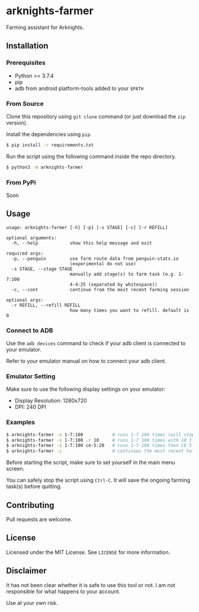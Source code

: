 # arknights-farmer

Farming assistant for Arknights.

## Installation

### Prerequisites

* Python >= 3.7.4
* pip
* adb from android platform-tools added to your `$PATH`

### From Source

Clone this repository using `git clone` command (or just download the `zip` version). 

Install the dependencies using `pip`.
```bash
$ pip install -r requirements.txt
```

Run the script using the following command inside the repo directory.
```bash
$ python3 -m arknights-farmer
```
### From PyPi

Soon

## Usage

```
usage: arknights-farmer [-h] [-p] [-s STAGE] [-c] [-r REFILL]

optional arguments:
  -h, --help            show this help message and exit

required args:
  -p, --penguin         use farm route data from penguin-stats.io
                        (experimental do not use)
  -s STAGE, --stage STAGE
                        manually add stage(s) to farm task (e.g. 1-7:100
                        4-4:25 (separated by whitespace))
  -c, --cont            continue from the most recent farming session

optional args:
  -r REFILL, --refill REFILL
                        how many times you want to refill. default is 0
```

### Connect to ADB

Use the `adb devices` command to check if your adb client is connected to your emulator.

Refer to your emulator manual on how to connect your adb client.

### Emulator Setting

Make sure to use the following display settings on your emulator:
* Display Resolution: 1280x720
* DPI: 240 DPI

### Examples

```bash
$ arknights-farmer -s 1-7:100           # runs 1-7 100 times (will stop whenever you run out of sanity)
$ arknights-farmer -s 1-7:100 -r 10     # runs 1-7 100 times with 10 times sanity refill (prioritizes using sanity potion)
$ arknights-farmer -s 1-7:100 ce-5:20   # runs 1-7 100 times then CE-5 20 times
$ arknights-farmer -c                   # continues the most recent halted farming session
```
Before starting the script, make sure to set yourself in the main menu screen.

You can safely stop the script using `Ctrl-C`. It will save the ongoing farming task(s) before quitting.

## Contributing
Pull requests are welcome. 

## License
Licensed under the MIT License. See `LICENSE` for more information.

## Disclaimer

It has not been clear whether it is safe to use this tool or not. I am not responsible for what happens to your account.

Use at your own risk.
